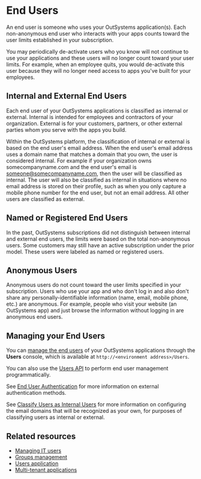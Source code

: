 # End Users
An end user is someone who uses your OutSystems application(s). Each non-anonymous end user who interacts with your apps counts toward the user limits established in your subscription. 

You may periodically de-activate users who you know will not continue to use your applications and these users will no longer count toward your user limits. For example, when an employee quits, you would de-activate this user because they will no longer need access to apps you've built for your employees.

## Internal and External End Users
Each end user of your OutSystems applications is classified as internal or external. Internal is intended for employees and contractors of your organization. External is for your customers, partners, or other external parties whom you serve with the apps you build.

Within the OutSystems platform, the classification of internal or external is based on the end user's email address. When the end user's email address uses a domain name that matches a domain that you own, the user is considered internal. For example if your organization owns somecompanyname.com and the end user's email is someone@somecompanyname.com, then the user will be classified as internal. The user will also be classified as internal in situations where no email address is stored on their profile, such as when you only capture a mobile phone number for the end user, but not an email address. All other users are classified as external.

## Named or Registered End Users
In the past, OutSystems subscriptions did not distinguish between internal and external end users, the limits were based on the total non-anonymous users. Some customers may still have an active subscription under the prior model. These users were labeled as named or registered users.

## Anonymous Users
Anonymous users do not count toward the user limits specified in your subscription. Users who use your app and who don't log in and also don't share any personally-identifiable information (name, email, mobile phone, etc.) are anonymous. For example, people who visit your website (an OutSystems app) and just browse the information without logging in are anonymous end users.

## Managing your End Users
You can [manage the end users](accessing-users.md) of your OutSystems applications through the **Users** console, which is available at `http://<environment address>/Users`.

You can also use the [Users API](<../../../ref/apis/auto/users-api.md>) to perform end user management programmatically. 

See [End User Authentication](end-user-authentication/intro.md) for more information on external authentication methods.

See [Classify Users as Internal Users](classify-internal-users.md) for more information on configuring the email domains that will be recognized as your own, for purposes of classifying users as internal or external.

## Related resources
- [Managing IT users](../../../managing-the-applications-lifecycle/manage-it-teams/intro.md)
- [Groups management](groups.md) 
- [Users application](accessing-users.md)
- [Multi-tenant applications](https://success.outsystems.com/Support/Enterprise_Customers/Maintenance_and_Operations/How_to_Build_a_Multi-tenant_Application#Managing_Tenants_and_End-Users)
